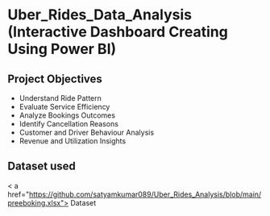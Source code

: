 # Uber_Rides_Data_Analysis (Interactive Dashboard Creating Using Power BI)
## Project Objectives
- Understand Ride Pattern
- Evaluate Service Efficiency
- Analyze Bookings Outcomes
- Identify Cancellation Reasons
- Customer and Driver Behaviour Analysis
- Revenue and Utilization Insights
## Dataset used
< a href="https://github.com/satyamkumar089/Uber_Rides_Analysis/blob/main/preeboking.xlsx"> Dataset</a>
